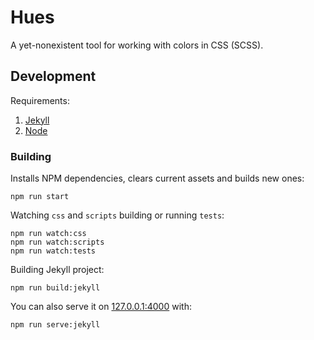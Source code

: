 # Hues

A yet-nonexistent tool for working with colors in CSS (SCSS).


## Development

Requirements:

1. [Jekyll](http://jekyllrb.com/)
2. [Node](https://nodejs.org)


### Building

Installs NPM dependencies, clears current assets and builds new ones:

```
npm run start
```

Watching `css` and `scripts` building or running `tests`:

```
npm run watch:css
npm run watch:scripts
npm run watch:tests
```

Building Jekyll project:

```
npm run build:jekyll
```

You can also serve it on [127.0.0.1:4000](http://127.0.0.1:4000/) with:

```
npm run serve:jekyll
```
